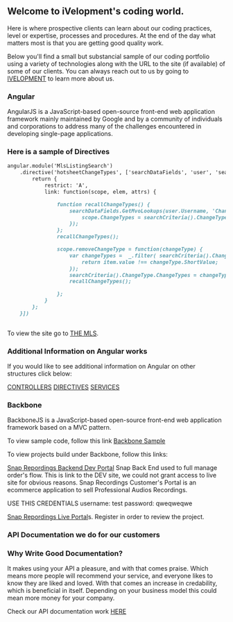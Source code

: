 ## Welcome to iVelopment's coding world. 

Here is where prospective clients can learn about our coding practices, level or expertise, processes and procedures. At the end of the day what matters most is that you are getting good quality work. 

Below you'll find a small but substancial sample of our coding portfolio using a variety of technologies along with the URL to the site (if available) of some of our clients. You can always reach out to us by going to [IVELOPMENT](http://www.ivelopment.com/) to learn more about us.

### Angular 

AngularJS is a JavaScript-based open-source front-end web application framework mainly maintained by Google and by a community of individuals and corporations to address many of the challenges encountered in developing single-page applications.

### Here is a sample of Directives

```markdown
angular.module('MlsListingSearch')
    .directive('hotsheetChangeTypes', ['searchDataFields', 'user', 'searchCriteria', function(searchDataFields, user, searchCriteria) {
        return {
            restrict: 'A',
            link: function(scope, elem, attrs) {

                function recallChangeTypes() {
                    searchDataFields.GetMvoLookups(user.Username, 'ChangeType', searchCriteria().SearchType).then(function(res) {
                        scope.ChangeTypes = searchCriteria().ChangeType.ChangeTypes.map(id => _.find(res, lookup => lookup.ShortValue === id.value));
                    });
                };
                recallChangeTypes();

                scope.removeChangeType = function(changeType) {
                    var changeTypes =  _.filter( searchCriteria().ChangeType.ChangeTypes, function(item) {
                        return item.value !== changeType.ShortValue;
                    });
                    searchCriteria().ChangeType.ChangeTypes = changeTypes;
                    recallChangeTypes();

                };
            }
        };
    }])
    
   ```

To view the site go to [THE MLS](https://www.themls.com/).

### Additional Information on Angular works

If you would like to see additional information on Angular on other structures click below: 

[CONTROLLERS](https://github.com/ppalma40/module-samples/tree/master/modules/controllers)
[DIRECTIVES](https://github.com/ppalma40/module-samples/tree/master/modules/directives)
[SERVICES](https://github.com/ppalma40/module-samples/tree/master/modules/services)

### Backbone

BackboneJS is a JavaScript-based open-source front-end web application framework based on a MVC pattern.

To view sample code, follow this link [Backbone Sample](https://github.com/ppalma40/module-samples/blob/master/backbone/models/Production.js)

To view projects build under Backbone, follow this links: 

[Snap Repordings Backend Dev Portal](https://dev.snaprecordings.com/snapadmin/)
Snap Back End used to full manage order's flow. This is link to the DEV site, we could not grant access to live site for obvious reasons. Snap Recordings Customer's Portal is an ecommerce application to sell Professional Audios Recordings.

USE THIS CREDENTIALS
username: test
password: qweqweqwe

[Snap Repordings Live Portal](https://portal.snaprecordings.com/snap/)s.
Register in order to review the project.

### API Documentation we do for our customers

### Why Write Good Documentation?
It makes using your API a pleasure, and with that comes praise. Which means more people will recommend your service, and everyone likes to know they are liked and loved. With that comes an increase in credability, which is beneficial in itself. Depending on your business model this could mean more money for your company.

Check our API documentation work [HERE](http://67.192.157.62/api/help)




